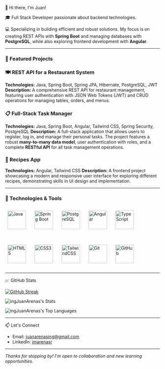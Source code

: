 👋 Hi there, I'm Juan!

🎓 Full Stack Developer passionate about backend technologies.

💻 Specializing in building efficient and robust solutions. My focus is on creating REST APIs with **Spring Boot** and managing databases with **PostgreSQL**, while also exploring frontend development with **Angular**.

---
### 🚀 Featured Projects

### 🍽️ REST API for a Restaurant System
**Technologies:** Java, Spring Boot, Spring JPA, Hibernate, PostgreSQL, JWT
**Description:** A comprehensive REST API for restaurant management, featuring user authentication with JSON Web Tokens (JWT) and CRUD operations for managing tables, orders, and menus.

### 📋 Full-Stack Task Manager
**Technologies:** Java, Spring Boot, Angular, Tailwind CSS, Spring Security, PostgreSQL
**Description:** A full-stack application that allows users to register, log in, and manage their personal tasks. The project features a robust **many-to-many data model**, user authentication with roles, and a complete **RESTful API** for all task management operations.

### 🥗 Recipes App
**Technologies:** Angular, Tailwind CSS
**Description:** A frontend project showcasing a modern and responsive user interface for exploring different recipes, demonstrating skills in UI design and implementation.

---

### 🔧 Technologies & Tools

<div style="display: flex; gap: 20px; align-items: center; flex-wrap: wrap;">

    <img src="https://cdn.jsdelivr.net/gh/devicons/devicon/icons/java/java-original.svg" alt="Java" width="60"/>
  
    <img src="https://cdn.jsdelivr.net/gh/devicons/devicon/icons/spring/spring-original.svg" alt="Spring Boot" width="60"/>
  
    <img src="https://cdn.jsdelivr.net/gh/devicons/devicon/icons/postgresql/postgresql-original.svg" alt="PostgreSQL" width="60"/>
    
    <img src="https://cdn.jsdelivr.net/gh/devicons/devicon/icons/angularjs/angularjs-original.svg" alt="Angular" width="60"/>
  
    <img src="https://cdn.jsdelivr.net/gh/devicons/devicon/icons/typescript/typescript-plain.svg" alt="TypeScript" width="60"/>
  
    <img src="https://cdn.jsdelivr.net/gh/devicons/devicon/icons/html5/html5-original.svg" alt="HTML5" width="60"/>
  
    <img src="https://cdn.jsdelivr.net/gh/devicons/devicon/icons/css3/css3-original.svg" alt="CSS3" width="60"/>
  
    <img src="https://cdn.jsdelivr.net/gh/devicons/devicon/icons/tailwindcss/tailwindcss-original-wordmark.svg" alt="TailwindCSS" width="60"/>
  
    <img src="https://cdn.jsdelivr.net/gh/devicons/devicon/icons/git/git-original.svg" alt="Git" width="60"/>
    
    <img src="https://cdn.jsdelivr.net/gh/devicons/devicon/icons/github/github-original.svg" alt="GitHub" width="60"/>

</div>

---

📈 GitHub Stats

[![GitHub Streak](https://github-readme-streak-stats.herokuapp.com?user=ingJuanArenas&theme=github-dark-blue)](https://git.io/streak-stats)

![ingJuanArenas's Stats](https://github-readme-stats.vercel.app/api?username=ingJuanArenas&theme=vue-dark&show_icons=true&hide_border=true&count_private=true)

![ingJuanArenas's Top Languages](https://github-readme-stats.vercel.app/api/top-langs/?username=ingJuanArenas&theme=vue-dark&show_icons=true&hide_border=true&layout=compact)

---

📫 Let's Connect

- Email: juanarenasing@gmail.com
- LinkedIn: [jmarenasr](https://www.linkedin.com/in/juanmarenasr/)

---

_Thanks for stopping by! I'm open to collaboration and new learning opportunities._
